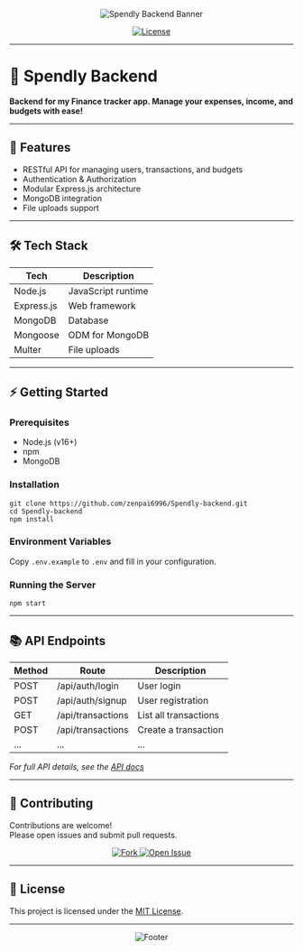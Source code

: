 <!-- Banner SVG -->
<p align="center">
  <img src="https://svg-banners.vercel.app/api?type=origin&text1=Spendly%20Backend%20API%20🚀&width=800&height=200" alt="Spendly Backend Banner"/>
</p>

<p align="center">
  <a href="https://github.com/zenpai6996/Spendly-backend/blob/main/LICENSE">
    <img src="https://img.shields.io/github/license/zenpai6996/Spendly-backend?style=for-the-badge&color=32CD32" alt="License"/>
  </a>
</p>

---

# 💸 Spendly Backend

**Backend for my Finance tracker app. Manage your expenses, income, and budgets with ease!**

---

## 🚀 Features

- RESTful API for managing users, transactions, and budgets
- Authentication & Authorization
- Modular Express.js architecture
- MongoDB integration
- File uploads support

---

## 🛠️ Tech Stack

| Tech         | Description           |
| ------------ | -------------------- |
| Node.js      | JavaScript runtime   |
| Express.js   | Web framework        |
| MongoDB      | Database             |
| Mongoose     | ODM for MongoDB      |
| Multer       | File uploads         |

---

## ⚡ Getting Started

### Prerequisites

- Node.js (v16+)
- npm
- MongoDB

### Installation
```
git clone https://github.com/zenpai6996/Spendly-backend.git
cd Spendly-backend
npm install
```


### Environment Variables

Copy `.env.example` to `.env` and fill in your configuration.

### Running the Server

```npm start```


---

## 📚 API Endpoints

| Method | Route             | Description                   |
| ------ | ---------------- | ----------------------------- |
| POST   | /api/auth/login  | User login                    |
| POST   | /api/auth/signup | User registration             |
| GET    | /api/transactions | List all transactions         |
| POST   | /api/transactions | Create a transaction          |
| ...    | ...               | ...                           |

_For full API details, see the [API docs](#)_

---

## 🤝 Contributing

Contributions are welcome!  
Please open issues and submit pull requests.

<p align="center">
  <a href="https://github.com/zenpai6996/Spendly-backend/fork">
    <img src="https://img.shields.io/badge/Fork%20me%20on%20GitHub-30363D?style=for-the-badge&logo=github&logoColor=white" alt="Fork"/>
  </a>
  <a href="https://github.com/zenpai6996/Spendly-backend/issues/new">
    <img src="https://img.shields.io/badge/Open%20Issue-FF6347?style=for-the-badge" alt="Open Issue"/>
  </a>
</p>

---

## 📄 License

This project is licensed under the [MIT License](LICENSE).



---

<!-- Footer SVG -->
<p align="center">
  <img src="https://readme-typing-svg.demolab.com?font=Fira+Code&size=24&duration=4000&pause=1000&color=00BFFF&center=true&vCenter=true&width=600&lines=Happy+Tracking+with+Spendly+Backend!;Star+the+repo+if+you+like+it+%F0%9F%92%AF" alt="Footer"/>
</p>
